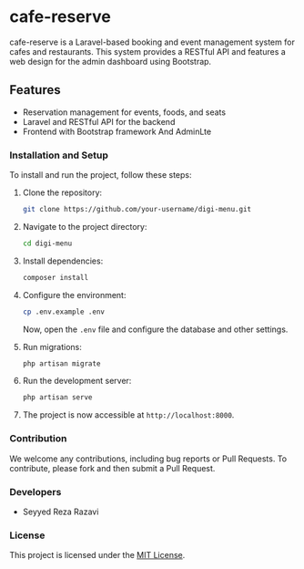 # cafe-reserve

cafe-reserve is a Laravel-based booking and event management system for cafes and restaurants. This system provides a RESTful API and features a web design for the admin dashboard using Bootstrap.

## Features

- Reservation management for events, foods, and seats
- Laravel and RESTful API for the backend
- Frontend with Bootstrap framework And AdminLte


### Installation and Setup

To install and run the project, follow these steps:

1. Clone the repository:

    ```bash
    git clone https://github.com/your-username/digi-menu.git
    ```

2. Navigate to the project directory:

    ```bash
    cd digi-menu
    ```

3. Install dependencies:

    ```bash
    composer install
    ```

4. Configure the environment:

    ```bash
    cp .env.example .env
    ```

    Now, open the `.env` file and configure the database and other settings.

5. Run migrations:

    ```bash
    php artisan migrate
    ```

6. Run the development server:

    ```bash
    php artisan serve
    ```

7. The project is now accessible at `http://localhost:8000`.

### Contribution

We welcome any contributions, including bug reports or Pull Requests. To contribute, please fork and then submit a Pull Request.

### Developers

- Seyyed Reza Razavi

### License

This project is licensed under the [MIT License](LICENSE).
